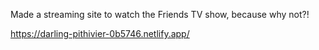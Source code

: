 Made a streaming site to watch the Friends TV show, because why not?!

https://darling-pithivier-0b5746.netlify.app/
